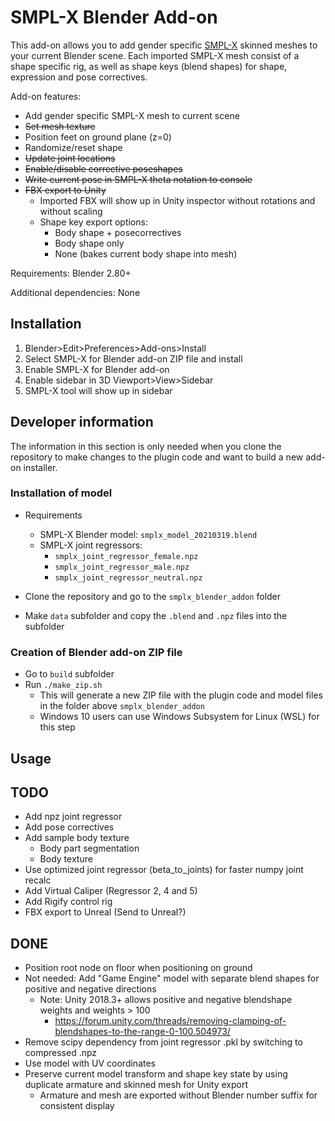 # SMPL-X Blender Add-on

This add-on allows you to add gender specific [SMPL-X](https://smpl-x.is.tue.mpg.de) skinned meshes to your current Blender scene. Each imported SMPL-X mesh consist of a shape specific rig, as well as shape keys (blend shapes) for shape, expression and pose correctives.

Add-on features:
+ Add gender specific SMPL-X mesh to current scene
+ ~~Set mesh texture~~
+ Position feet on ground plane (z=0)
+ Randomize/reset shape
+ ~~Update joint locations~~
+ ~~Enable/disable corrective poseshapes~~
+ ~~Write current pose in SMPL-X theta notation to console~~
+ ~~FBX export to Unity~~
    + Imported FBX will show up in Unity inspector without rotations and without scaling
    + Shape key export options: 
        + Body shape + posecorrectives
        + Body shape only
        + None (bakes current body shape into mesh)

Requirements: Blender 2.80+

Additional dependencies: None

## Installation
1. Blender>Edit>Preferences>Add-ons>Install
2. Select SMPL-X for Blender add-on ZIP file and install
3. Enable SMPL-X for Blender add-on
4. Enable sidebar in 3D Viewport>View>Sidebar
5. SMPL-X tool will show up in sidebar

## Developer information

The information in this section is only needed when you clone the repository to make changes to the plugin code and want to build a new add-on installer.

### Installation of model
+ Requirements
    + SMPL-X Blender model: `smplx_model_20210319.blend`
    + SMPL-X joint regressors:
        + `smplx_joint_regressor_female.npz`
        + `smplx_joint_regressor_male.npz`
        + `smplx_joint_regressor_neutral.npz`

+ Clone the repository and go to the `smplx_blender_addon` folder
+ Make `data` subfolder and copy the `.blend` and `.npz` files into the subfolder

### Creation of Blender add-on ZIP file
+ Go to `build` subfolder
+ Run `./make_zip.sh`
    + This will generate a new ZIP file with the plugin code and model files in the folder above `smplx_blender_addon`
    + Windows 10 users can use Windows Subsystem for Linux (WSL) for this step

## Usage

## TODO
+ Add npz joint regressor
+ Add pose correctives
+ Add sample body texture
    + Body part segmentation
    + Body texture
+ Use optimized joint regressor (beta_to_joints) for faster numpy joint recalc
+ Add Virtual Caliper (Regressor 2, 4 and 5)
+ Add Rigify control rig
+ FBX export to Unreal (Send to Unreal?)

## DONE
+ Position root node on floor when positioning on ground
+ Not needed: Add "Game Engine" model with separate blend shapes for positive and negative directions
  + Note: Unity 2018.3+ allows positive and negative blendshape weights and weights > 100
    + https://forum.unity.com/threads/removing-clamping-of-blendshapes-to-the-range-0-100.504973/
+ Remove scipy dependency from joint regressor .pkl by switching to compressed .npz
+ Use model with UV coordinates
+ Preserve current model transform and shape key state by using duplicate armature and skinned mesh for Unity export
    + Armature and mesh are exported without Blender number suffix for consistent display